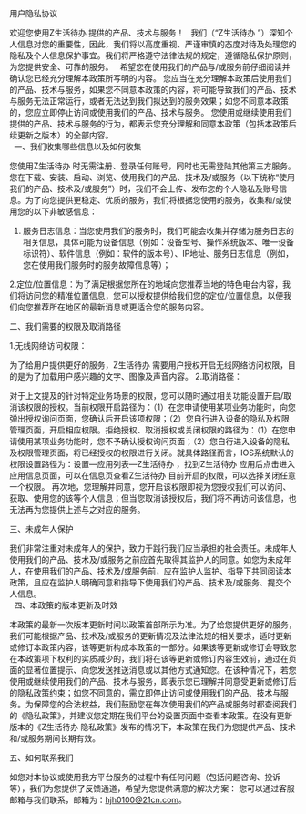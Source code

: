 用户隐私协议<br>

欢迎您使用Z生活待办 提供的产品、技术与服务！
 
我们（“Z生活待办 ”）深知个人信息对您的重要性，因此，我们将以高度重视、严谨审慎的态度对待及处理您的隐私及个人信息保护事宜。我们将严格遵守法律法规的规定，遵循隐私保护原则，为您提供安全、可靠的服务。
 
希望您在使用我们的产品与/或服务前仔细阅读并确认您已经充分理解本政策所写明的内容。
您应当在充分理解本政策后使用我们的产品、技术与服务，如果您不同意本政策的内容，将可能导致我们的产品、技术与服务无法正常运行，或者无法达到我们拟达到的服务效果；如您不同意本政策的，您应立即停止访问或使用我们的产品、技术与服务。
您使用或继续使用我们提供的产品、技术与服务的行为，都表示您充分理解和同意本政策（包括本政策后续更新之版本）的全部内容。<br>
 
一、我们收集哪些信息以及如何收集

您使用Z生活待办 时无需注册、登录任何账号，同时也无需登陆其他第三方服务。您在下载、安装、启动、浏览、使用我们的产品、技术及/或服务（以下统称“使用我们的产品、技术及/或服务”）时，我们不会上传、发布您的个人隐私及账号信息。为了向您提供更稳定、优质的服务，我们将根据您使用的服务，收集和/或使用您的以下非敏感信息：<br>
1. 服务日志信息：当您使用我们的服务时，我们可能会收集并存储为服务日志的相关信息，具体可能为设备信息（例如：设备型号、操作系统版本、唯一设备标识符）、软件信息（例如：软件的版本号）、IP地址、服务日志信息（例如，您在使用我们服务时的服务故障信息等）；<br>

2.定位/位置信息：为了满足根据您所在的地域向您推荐当地的特色电台内容，我们将访问您的精准位置信息，您可以授权提供给我们您的定位/位置信息，以便我们向您推荐所在地区的最新消息或更适合您的服务内容。<br>

二、我们需要的权限及取消路径

1.无线网络访问权限：<br>

为了给用户提供更好的服务，Z生活待办 需要用户授权开启无线网络访问权限，目的是为了加载用户感兴趣的文字、图像及声音内容。
2.取消路径：<br>

对于上文提及的针对特定业务场景的权限，您可以随时通过相关功能设置开启/取消该权限的授权。当前权限开启路径为：（1）在您申请使用某项业务功能时，向您弹出授权询问页面，您确认后开启该项权限；（2）您自行进入设备的隐私及权限管理页面，开启相应权限。拒绝授权、取消授权或关闭权限的路径为：（1）在您申请使用某项业务功能时，您不予确认授权询问页面；（2）您自行进入设备的隐私及权限管理页面，将已经授权的权限进行关闭。就具体路径而言，IOS系统默认的权限设置路径为：设置—应用列表—Z生活待办 ，找到Z生活待办 应用后点击进入应用信息页面，可以在信息页查看Z生活待办 目前开启的权限，可以选择关闭任意一个权限。
再次地，您理解并同意，您开启该权限即视为您授权我们可以访问、获取、使用您的该等个人信息；但当您取消该授权后，我们将不再访问该信息，也无法再为您提供上述与之对应的服务。<br>

三、未成年人保护<br>

我们非常注重对未成年人的保护，致力于践行我们应当承担的社会责任。未成年人使用我们的产品、技术及/或服务之前应首先取得其监护人的同意。如您为未成年人，在使用我们的产品、技术及/或服务前，应在监护人监护、指导下共同阅读本政策，且应在监护人明确同意和指导下使用我们的产品、技术及/或服务、提交个人信息。<br>
 
四、本政策的版本更新及时效<br>

本政策的最新一次版本更新时间以政策首部所示为准。为了给您提供更好的服务，我们可能根据产品、技术及/或服务的更新情况及法律法规的相关要求，适时更新或修订本政策内容，该等更新构成本政策的一部分。如果该等更新或修订会导致您在本政策项下权利的实质减少的，我们将在该等更新或修订内容生效前，通过在页面的显著位置提示、向您发送推送消息或以其他方式通知您。在该种情况下，若您使用或继续使用我们的产品、技术与服务，即表示您已理解并同意受更新或修订后的隐私政策约束；如您不同意的，需立即停止访问或使用我们的产品、技术与服务。为保障您的合法权益，我们鼓励您在每次使用我们的产品或服务时都查阅我们的《隐私政策》，并建议您定期在我们平台的设置页面中查看本政策。在没有更新版本的《Z生活待办 隐私政策》发布的情况下，本政策在我们为您提供产品、技术和/或服务期间长期有效。<br>

五、如何联系我们

如您对本协议或使用我方平台服务的过程中有任何问题（包括问题咨询、投诉等），我们为您提供了反馈通道，希望为您提供满意的解决方案：
您可以通过客服邮箱与我们联系，邮箱为：hjh0100@21cn.com。
